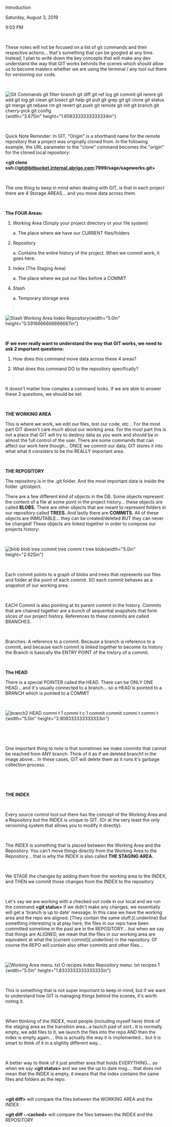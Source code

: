 Introduction

Saturday, August 3, 2019

9:03 PM

 

These notes will not be focused on a list of git commands and their respective actions\... that\'s something that can be googled at any time. Instead, I plan to write down the key concepts that will make any dev understand the way that GIT works behinds the scenes which should allow us to become masters whether we are using the terminal / any tool out there for versioning our code.

 

![Git Commands git filter-branch git diff git ref log git commit git rerere git add git log git clean git bisect git help git pull git grep git git clone git status git merge git rebase rm git revert git push git remote git init git branch git cherry-pick git config ](000_Introduction_000.png){width="3.675in" height="1.6583333333333334in"}

 

Quick Note Reminder: In GIT, \"Origin\" is a shorthand name for the remote repository that a project was originally cloned from. In the following example, the URL parameter to the \"clone\" command becomes the \"origin\" for the cloned local repository:

**\<git clone ssh://git@bitbucket.internal.abrigo.com:7999/sage/sageworks.git\>**

 

The one thing to keep in mind when dealing with GIT, is that in each project there are 4 Storage AREAS\... and you move data across them.

 

**The FOUR Areas:**

1.  Working Area (Simply your project directory or your file system)

    a.  The place where we have our CURRENT files/folders

2.  Repository

    a.  Contains the entire history of the project. When we commit work, it goes here.

3.  Index (The Staging Area)

    a.  The place where we put our files before a COMMIT

4.  Stash

    a.  Temporary storage area

>  

![Stash Working Area Index Repository ](000_Introduction_001.png){width="5.0in" height="0.5916666666666667in"}

 

**IF we ever really want to understand the way that GIT works, we need to ask 2 important questions:**

1.  How does this command move data across these 4 areas?

2.  What does this command DO to the repository specifically?

>  

It doesn\'t matter how complex a command looks. If we are able to answer these 2 questions, we should be set.

 

**THE WORKING AREA**

This is where we work, we edit our files, test our code, etc\... For the most part GIT doesn\'t care much about our working area. For the most part this is not a place that GIT will try to destroy data as you work and should be in almost the full control of the user. There are some commands that can affect our work here though\... ONCE we commit our data, GIT stores it into what what it considers to be the REALLY important area.

 

**THE REPOSITORY**

The repository is in the .git folder. And the most important data is inside the folder .git/object.

There are a few different kind of objects in the DB. Some objects represent the content of a file at some point in the project history\... these objects are called **BLOBS.** There are other objects that are meant to represent folders in our repository called **TREES.** And lastly there are **COMMITS.** All of these objects are INMUTABLE\... they can be created/deleted BUT they can never be changed! These objects are linked together in order to compose our projects history:

 

![blob blob tree commit tree commi t tree blob ](000_Introduction_002.png){width="5.0in" height="2.625in"}

 

Each commit points to a graph of blobs and trees that represents our files and folder at the point of each commit. SO each commit behaves as a snapshot of our working area.

 

EACH Commit is also pointing at its parent commit in the history. Commits that are chained together are a bunch of sequential snapshots that form slices of our project history. References to these commits are called BRANCHES.

 

Branches: A reference to a commit. Because a branch is reference to a commit, and because each commit is linked together to become its history the Branch is basically the ENTRY POINT of the history of a commit.

 

**The HEAD**

There is a special POINTER called the HEAD. There can be ONLY ONE HEAD\... and it\'s usually connected to a branch\... so a HEAD is pointed to a BRANCH which is pointed to a COMMIT

 

![branch2 HEAD commi t 1 commi t c 1 commit commit commi t commi t ](000_Introduction_003.png){width="5.0in" height="3.908333333333333in"}

 

 

One important thing to note is that sometimes we make commits that cannot be reached from ANY branch. Think of it as if we deleted branch1 in the image above\... In these cases, GIT will delete them as it runs it\'s garbage collection process.

 

 

**THE INDEX**

 

Every source control tool out there has the concept of the Working Area and a Repository but the INDEX is unique to GIT. (Or at the very least the only versioning system that allows you to modify it directly).

 

The INDEX is something that is placed between the Working Area and the Repository. You can\'t move things directly from the Working Area to the Repository\... that is why the INDEX is also called **THE STAGING AREA.**

 

We STAGE the changes by adding them from the working area to the INDEX, and THEN we commit those changes from the INDEX to the repository

 

Let\'s say we are working with a checked out code in our local and we run the command **\<git status\>** if we didn\'t make any changes, we essentially will get a \'branch is up to date\' message. In this case we have the working area and the repo are aligned. [They contain the same stuff.]{.underline} But something interesting is at play here, the files in our repo have been committed sometime in the past are in the REPOSITORY\... but when we say that things are ALIGNED, we mean that the files in our working area are equivalent at what the [current commit]{.underline} in the repository. Of course the REPO will contain also other commits and other files\...

 

![Working Area menu. txt O recipes Index Repository menu. txt recipes 1 ](000_Introduction_004.png){width="5.0in" height="1.8333333333333333in"}

 

This is something that is not super important to keep in mind, but if we want to understand how GIT is managing things behind the scenes, it\'s worth noting it.

 

When thinking of the INDEX, most people (including myself here) think of the staging area as the transition area\...a launch pad of sort.. It is normally empty, we add files to it, we launch the files into the repo AND then the index is empty again\.... this is actually the way it is implemented\... but it is smart to think of it in a slightly different way\...

 

A better way to think of it just another area that holds EVERYTHING\... so when we say **\<git status\>** and we see the up to date msg\.... that does not mean that the INDEX is empty, it means that the index contains the same files and folders as the repo.

 

**\<git diff\>** will compare the files between the WORKING AREA and the INDEX

**\<git diff \--cached\>** will compare the files between the INDEX and the REPOSITORY

 

 
